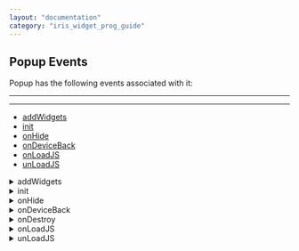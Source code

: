 ```yaml
---
layout: "documentation"
category: "iris_widget_prog_guide"
---
```

                               

Popup Events
------------

Popup has the following events associated with it:

* * *

* * *

*   [addWidgets](#addWidgets)
*   [init](#init)
*   [onHide](#onHide())
*   [onDeviceBack](#onDevice)
*   [onLoadJS](#onLoadJS)
*   [unLoadJS](#unLoadJS)


<details close markdown="block"><summary>addWidgets</summary>

* * *

An event callback invoked by the platform when show method of popup is called for first time after its construction. This is called only once in a lifetime of the popup between creation and destruction. This method is also called when destroyed popup is shown again. Popups can be destroyed using destroy method.

### Synax 

{% highlight VoltMx %}
addWidgets()
{% endhighlight %}

### Read/Write

Write only

### Example

{% highlight VoltMx %}
//Defining properties for a Popup with addWidgets:addWidgetsCallBck
var popBasic ={id:"popUp", title:"PopUP",skin:"popSkin", headers:[box1,box2], footers:[box3,box4], isModal:true, transparencyBehindThePopup:100, **addWidgets:addWidgetsCallBck**};

var popLayout ={containerWeight:100, padding:[5,5,5,5]};

var popPSP ={};
  
//Creating the Popup.
var popUp=new voltmx.ui.Popup(popBasic, popLayout, popPSP);
{% endhighlight %}

### Platform Availability

Available on all platforms

* * *

</details>
<details close markdown="block"><summary>init</summary>

* * *

This event gets called only once in popup life cycle that is when the popup is ready with its widget hierarchy. This will get called after [addwidgets](#addWidgets) method allowing user for any one-time initializations.

When popup is destroyed and reused again, init gets called as a part of popup lifecycle.

### Synax 

{% highlight VoltMx %}
init()
{% endhighlight %}

### Read/Write

Read + Write

### Example

{% highlight VoltMx %}
//The below function is the callback function for init event.
function initCallBck(popup)
{
	//Write your logic here
}

//Defining properties for a Popup with init:initCallBck.
var popBasic ={id:"popUp", title:"PopUP", skin:"popSkin", headers:[box1,box2], footers:[box3,box4], isModal:true, transparencyBehindThePopup:100, **init:initCallBck**};

var popLayout ={containerWeight:100, padding:[5,5,5,5]};

var popPSP ={};
  
//Creating the Popup.
var popUp=new voltmx.ui.Popup(popBasic, popLayout, popPSP);
{% endhighlight %}

### Platform Availability

Available on all platforms

* * *

</details>
<details close markdown="block"><summary>onHide</summary>

* * *

Specifies an _Event_ which is triggered when a popup goes out of view.

### Synax 

{% highlight VoltMx %}
onHide()
{% endhighlight %}

### Read/Write

Read + Write

### Remarks

This event is triggered in the following scenarios:

*   [form.show](Form_Methods.html#form.sho) (another form) is called
*   User hits the device back button or key

This event is _not_ triggered in the following scenarios:

*   The form is partially or completely covered by the Popup.
*   The form is partially or completely covered by the Application Menu.

### Example

{% highlight VoltMx %}
function onHideCallBck(popup)
{
	//Write your logic here
}

//Defining properties for a Popup with onHide:onHideCallBck.
var popBasic ={id:"popUp", title:"PopUP", skin:"popSkin", headers:[box1,box2], footers:[box3,box4], isModal:true, transparencyBehindThePopup:100, **onHide:onHideCallBck**};

var popLayout ={containerWeight:100,padding:[5,5,5,5]};

var popPSP ={};

//Creating the Popup.
var popUp=new voltmx.ui.Popup(popBasic, popLayout, popPSP);
{% endhighlight %}

### Platform Availability

Available on all platforms.

* * *

</details>
<details close markdown="block"><summary>onDeviceBack</summary>

* * *

Specifies an event which is triggered when the user uses the back button on the device.

For more information see _Event Editor_ in _the Volt MX Iris User Guide_.

### Synax 

{% highlight VoltMx %}
onDeviceBack(popupref)
{% endhighlight %}

### Read/Write

Read + Write

### Example

{% highlight VoltMx %}
//The below function is the callback function for onDeviceBack event.
function onDeviceBackCallBck(popup)
{
	//Write your logic here
}

//Defining properties for a Popup with onDeviceBack:onDeviceBackCallBck
var popBasic ={id:"popUp", title:"PopUP", skin:"popSkin", headers:[box1,box2], footers:[box3,box4], isModal:true, transparencyBehindThePopup:100, onHide:onHideCallBck};

var popLayout ={containerWeight:100,padding:[5,5,5,5]};

var popPSP ={**onDeviceBack:onDeviceBackCallBck**};

//Creating the Popup.
var popUp=new voltmx.ui.Popup(popBasic, popLayout, popPSP);
{% endhighlight %}

### Platform Availability

*   Android
*   BlackBerry

* * *

</details>
<details close markdown="block"><summary>onDestroy</summary>

* * *

Specifies an event which is triggered when the popup is destroyed.

For more information see _Event Editor_ in _the Iris User Guide_.

### Signature

JavaScript: onDestroy

**Lua:** ondestroy

### Read / Write

Yes - (Read and Write)

### Example

{% highlight VoltMx %}
//The below function is the callback function for onDestroy event.
function onDestroyCallBck(popup)
{
	//Write your logic here
}

//Defining properties for a Popup with onDestroy:onDestroyCallBck
var popBasic ={id:"popUp", title:"PopUP", skin:"popSkin", headers:[box1,box2], footers:[box3,box4], isModal:true, transparencyBehindThePopup:100, onHide:onHideCallBck};

var popLayout ={containerWeight:100,padding:[5,5,5,5]};

var popPSP ={**onDestroy:onDestroyCallBck**};

//Creating the Popup.
var popUp=new voltmx.ui.Popup(popBasic, popLayout, popPSP);
{% endhighlight %}

### Platform Availability

This property is available on iPhone/iPad only.

* * *

</details>
<details close markdown="block"><summary>onLoadJS</summary>

* * *

Specifies the name of function to be executed when a popup is loaded. The function must exist in a JavaScript file under project>module>js folder.

### Synax 

{% highlight VoltMx %}
onLoadJS
{% endhighlight %}

### Read/Write

Read + Write

### Example

{% highlight VoltMx %}
//The below function is the callback function for onLoadJS event
function onLoadJSCallBck(popup)
{
	//Write your logic here
}

//Defining properties for a Popup with onLoadJS:onLoadJSCallBck
var popBasic ={id:"popUp", title:"PopUP", skin:"popSkin", headers:[box1,box2], footers:[box3,box4], isModal:true, transparencyBehindThePopup:100, onHide:onHideCallBck};

var popLayout ={containerWeight:100, padding:[5,5,5,5]};

var popPSP ={**onLoadJS:onLoadJSCallBck**};

//Creating the Popup.
var popUp=new voltmx.ui.Popup(popBasic, popLayout, popPSP);

//Reading the onLoadJS of the popUp
alert("popUp onLoadJS::"+popUp.onLoadJS);
{% endhighlight %}

### Availability

Available in the IDE

Available on Server side Mobile Web (BJS and Advanced) platform

* * *

</details>
<details close markdown="block"><summary>unLoadJS</summary>

* * *

Specifies the name of function to be executed when a popup is unloaded. The function must exist in a JavaScript file under project>module>js folder.

### Synax 

{% highlight VoltMx %}
unLoadJS
{% endhighlight %}

### Read/Write

Read + Write

### Example

{% highlight VoltMx %}
//The below function is the callback function for unLoadJS event
function unLoadJSCallBck(popup)
{
	//Write your logic here
}

//Defining properties for a Popup with unLoadJS:unLoadJSCallBck
var popBasic ={id:"popUp", title:"PopUP", skin:"popSkin", headers:[box1,box2], footers:[box3,box4], isModal:true, transparencyBehindThePopup:100, onHide:onHideCallBck};

var popLayout ={containerWeight:100,padding:[5,5,5,5]};

var popPSP ={**unLoadJS:unLoadJSCallBck**};
  
//Creating the Popup.
var popUp=new voltmx.ui.Popup(popBasic, popLayout, popPSP);

//Reading the unLoadJS of the popUp
alert("popUp unLoadJS::"+popUp.unLoadJS);
{% endhighlight %}

### Availability

Available in the IDE

Available on Server side Mobile Web (Advanced) platform

* * *

</details>


